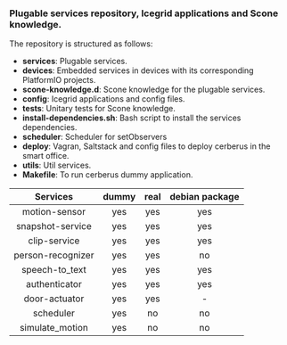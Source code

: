 ### Plugable services repository, Icegrid applications and Scone knowledge.

The repository is structured as follows:

 - **services**: Plugable services.
 - **devices**: Embedded services in devices with its corresponding PlatformIO projects.
 - **scone-knowledge.d**: Scone knowledge for the plugable services.
 - **config**: Icegrid applications and config files.
 - **tests**: Unitary tests for Scone knowledge.
 - **install-dependencies.sh**: Bash script to install the services dependencies.
 - **scheduler**: Scheduler for setObservers
 - **deploy**: Vagran, Saltstack and config files to deploy cerberus in the smart office.
 - **utils**: Util services.
 - **Makefile**: To run cerberus dummy application.



|      Services     | dummy | real | debian package |
|:-----------------:|:-----:|:----:|:--------------:|
| motion-sensor     |  yes  |  yes |       yes      |
| snapshot-service  |  yes  |  yes |       yes      |
| clip-service      |  yes  |  yes |       yes      |
| person-recognizer |  yes  |  yes |       no       |
| speech-to_text    |  yes  |  yes |       yes      |
| authenticator     |  yes  |  yes |       yes      |
| door-actuator     |  yes  |  yes |       -        |
| scheduler         |  yes  |  no  |       no       |
| simulate_motion   |  yes  |  no  |       no       |
